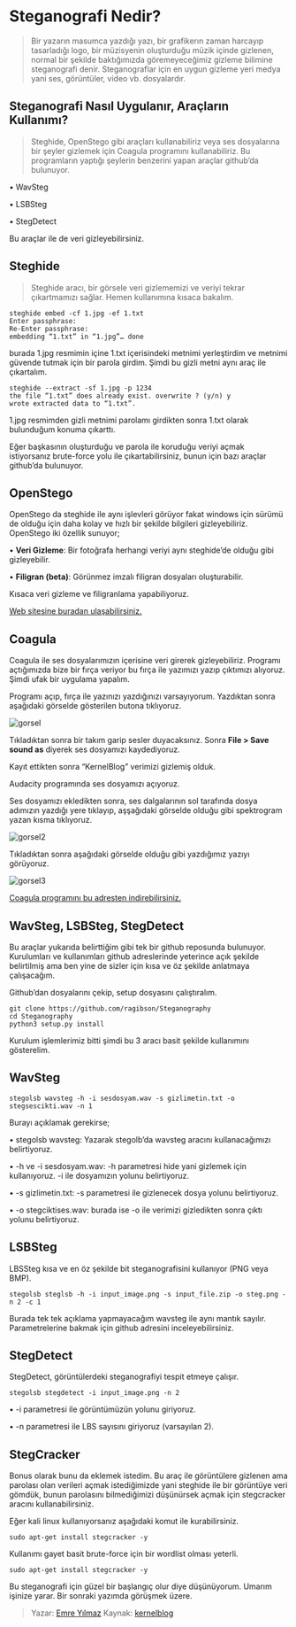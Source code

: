 # Steganografi Nedir?

> Bir yazarın masumca yazdığı yazı, bir grafikerın zaman harcayıp tasarladığı logo, bir müzisyenin oluşturduğu müzik içinde gizlenen, normal bir şekilde baktığımızda göremeyeceğimiz gizleme bilimine steganografi denir. Steganograflar için en uygun gizleme yeri medya yani ses, görüntüler, video vb. dosyalardır.

## Steganografi Nasıl Uygulanır, Araçların Kullanımı?

>Steghide, OpenStego gibi araçları kullanabiliriz veya ses dosyalarına bir şeyler gizlemek için Coagula programını kullanabiliriz. Bu programların yaptığı şeylerin benzerini yapan araçlar github’da bulunuyor.

•  WavSteg

•  LSBSteg

•  StegDetect

Bu araçlar ile de veri gizleyebilirsiniz. 


## Steghide

> Steghide aracı, bir görsele veri gizlememizi ve veriyi tekrar çıkartmamızı sağlar. Hemen kullanımına kısaca bakalım.

```
steghide embed -cf 1.jpg -ef 1.txt
Enter passphrase:
Re-Enter passphrase:
embedding “1.txt” in “1.jpg”… done
```
burada 1.jpg resmimin içine 1.txt içerisindeki metnimi yerleştirdim ve metnimi güvende tutmak için bir parola girdim. Şimdi bu gizli metni aynı araç ile çıkartalım.

```
steghide --extract -sf 1.jpg -p 1234
the file “1.txt” does already exist. overwrite ? (y/n) y
wrote extracted data to “1.txt”.
```

1.jpg resmimden gizli metnimi parolamı girdikten sonra 1.txt olarak bulunduğum konuma çıkarttı.

Eğer başkasının oluşturduğu ve parola ile koruduğu veriyi açmak istiyorsanız brute-force yolu ile çıkartabilirsiniz, bunun için bazı araçlar github’da bulunuyor.


## OpenStego

OpenStego da steghide ile aynı işlevleri görüyor fakat windows için sürümü de olduğu için daha kolay ve hızlı bir şekilde bilgileri gizleyebiliriz. OpenStego iki özellik sunuyor;

• **Veri Gizleme**: Bir fotoğrafa herhangi veriyi aynı steghide’de olduğu gibi gizleyebilir.

• **Filigran (beta)**: Görünmez imzalı filigran dosyaları oluşturabilir.

Kısaca veri gizleme ve filigranlama yapabiliyoruz.

[Web sitesine buradan ulaşabilirsiniz.](https://www.openstego.com)


## Coagula

Coagula ile ses dosyalarımızın içerisine veri girerek gizleyebiliriz. Programı açtığımızda bize bir fırça veriyor bu fırça ile yazımızı yazıp çıktımızı alıyoruz. Şimdi ufak bir uygulama yapalım.

Programı açıp, fırça ile yazınızı yazdığınızı varsayıyorum. Yazdıktan sonra aşağıdaki görselde gösterilen butona tıklıyoruz.

![gorsel](https://kernelblog.org/wp-content/uploads/2021/05/Coagula.png.webp)

Tıkladıktan sonra bir takım garip sesler duyacaksınız. Sonra **File > Save sound as** diyerek ses dosyamızı kaydediyoruz.

Kayıt ettikten sonra “KernelBlog” verimizi gizlemiş olduk.

Audacity programında ses dosyamızı açıyoruz.

Ses dosyamızı ekledikten sonra, ses dalgalarının sol tarafında dosya adımızın yazdığı yere tıklayıp, aşşağıdaki görselde olduğu gibi spektrogram yazan kısma tıklıyoruz. 

![gorsel2](https://kernelblog.org/wp-content/uploads/2021/05/Audacity_spektrogram.png.webp)

Tıkladıktan sonra aşağıdaki görselde olduğu gibi yazdığımız yazıyı görüyoruz.

![gorsel3](https://kernelblog.org/wp-content/uploads/2021/05/Audacity_spektrogram_kernelblog.png.webp)

[Coagula programını bu adresten indirebilirsiniz.](https://www.abc.se/~re/Coagula/Coagula.html)

## WavSteg, LSBSteg, StegDetect

Bu araçlar yukarıda belirttiğim gibi tek bir github reposunda bulunuyor. Kurulumları ve kullanımları github adreslerinde yeterince açık şekilde belirtilmiş ama ben yine de sizler için kısa ve öz şekilde anlatmaya çalışacağım.

Github’dan dosyalarını çekip, setup dosyasını çalıştıralım.

```
git clone https://github.com/ragibson/Steganography
cd Steganography
python3 setup.py install
```

Kurulum işlemlerimiz bitti şimdi bu 3 aracı basit şekilde kullanımını gösterelim.

## WavSteg

```
stegolsb wavsteg -h -i sesdosyam.wav -s gizlimetin.txt -o stegsescikti.wav -n 1
```

Burayı açıklamak gerekirse;

• stegolsb wavsteg: Yazarak stegolb’da wavsteg aracını kullanacağımızı belirtiyoruz.

• -h ve -i sesdosyam.wav: -h parametresi hide yani gizlemek için kullanıyoruz. -i ile dosyamızın yolunu belirtiyoruz.

• -s gizlimetin.txt: -s parametresi ile gizlenecek dosya yolunu belirtiyoruz.

• -o stegciktises.wav: burada ise -o ile verimizi gizledikten sonra çıktı yolunu belirtiyoruz.

## LSBSteg

LBSSteg kısa ve en öz şekilde bit steganografisini kullanıyor (PNG veya BMP).

```
stegolsb steglsb -h -i input_image.png -s input_file.zip -o steg.png -n 2 -c 1
```

Burada tek tek açıklama yapmayacağım wavsteg ile aynı mantık sayılır. Parametrelerine bakmak için github adresini inceleyebilirsiniz.

## StegDetect

StegDetect, görüntülerdeki steganografiyi tespit etmeye çalışır.

```
stegolsb stegdetect -i input_image.png -n 2
```

•  -i parametresi ile görüntümüzün yolunu giriyoruz.

•  -n parametresi ile LBS sayısını giriyoruz (varsayılan 2).

## StegCracker

Bonus olarak bunu da eklemek istedim. Bu araç ile görüntülere gizlenen ama parolası olan verileri açmak istediğimizde yani steghide ile bir görüntüye veri gömdük, bunun parolasını bilmediğimizi düşünürsek açmak için stegcracker aracını kullanabilirsiniz.

Eğer kali linux kullanıyorsanız aşağıdaki komut ile kurabilirsiniz.

```
sudo apt-get install stegcracker -y
```

Kullanımı gayet basit brute-force için bir wordlist olması yeterli.

```
sudo apt-get install stegcracker -y
```

Bu steganografi için güzel bir başlangıç olur diye düşünüyorum. Umarım işinize yarar. Bir sonraki yazımda görüşmek üzere.


> Yazar: [Emre Yılmaz](https://emreylmz.com) Kaynak: [kernelblog](https://kernelblog.org)


